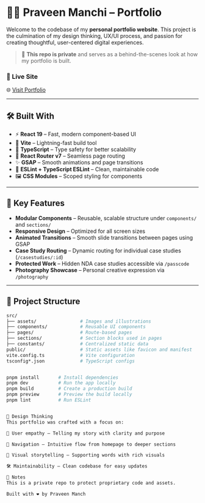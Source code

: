 # 👨‍💻 Praveen Manchi – Portfolio

Welcome to the codebase of my **personal portfolio website**. This project is the culmination of my design thinking, UX/UI process, and passion for creating thoughtful, user-centered digital experiences.

> 🎯 **This repo is private** and serves as a behind-the-scenes look at how my portfolio is built.

### 🔗 Live Site  
🌐 [Visit Portfolio](https://www.praveenmanchi.art/)  


---

## 🛠️ Built With

- ⚡️ **React 19** – Fast, modern component-based UI
- 💨 **Vite** – Lightning-fast build tool
- 🎨 **TypeScript** – Type safety for better scalability
- 🧭 **React Router v7** – Seamless page routing
- ✨ **GSAP** – Smooth animations and page transitions
- 🧹 **ESLint + TypeScript ESLint** – Clean, maintainable code
- 🖼️ **CSS Modules** – Scoped styling for components

---

## 🧩 Key Features

- **Modular Components** – Reusable, scalable structure under `components/` and `sections/`
- **Responsive Design** – Optimized for all screen sizes
- **Animated Transitions** – Smooth slide transitions between pages using GSAP
- **Case Study Routing** – Dynamic routing for individual case studies (`/casestudies/:id`)
- **Protected Work** – Hidden NDA case studies accessible via `/passcode`
- **Photography Showcase** – Personal creative expression via `/photography`

---

## 📁 Project Structure

```bash
src/
├── assets/                # Images and illustrations
├── components/            # Reusable UI components
├── pages/                 # Route-based pages
├── sections/              # Section blocks used in pages
├── constants/             # Centralized static data
public/                    # Static assets like favicon and manifest
vite.config.ts             # Vite configuration
tsconfig*.json             # TypeScript configs


pnpm install       # Install dependencies
pnpm dev           # Run the app locally
pnpm build         # Create a production build
pnpm preview       # Preview the build locally
pnpm lint          # Run ESLint


📐 Design Thinking
This portfolio was crafted with a focus on:

🧠 User empathy – Telling my story with clarity and purpose

🧭 Navigation – Intuitive flow from homepage to deeper sections

📸 Visual storytelling – Supporting words with rich visuals

🛠️ Maintainability – Clean codebase for easy updates

📌 Notes
This is a private repo to protect proprietary code and assets.

Built with ❤️ by Praveen Manch